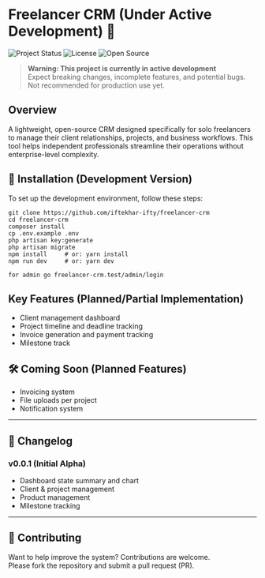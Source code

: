 # Freelancer CRM (Under Active Development) 🚧

![Project Status](https://img.shields.io/badge/status-under%20development-yellow) 
![License](https://img.shields.io/badge/license-MIT-blue) 
![Open Source](https://img.shields.io/badge/open%20source-%E2%9D%A4-brightgreen)

> **Warning: This project is currently in active development**  
> Expect breaking changes, incomplete features, and potential bugs. Not recommended for production use yet.

## Overview

A lightweight, open-source CRM designed specifically for solo freelancers to manage their client relationships, projects, and business workflows. This tool helps independent professionals streamline their operations without enterprise-level complexity.

## 🚧 Installation (Development Version)

To set up the development environment, follow these steps:

````base
git clone https://github.com/iftekhar-ifty/freelancer-crm
cd freelancer-crm
composer install
cp .env.example .env
php artisan key:generate
php artisan migrate
npm install     # or: yarn install
npm run dev     # or: yarn dev

for admin go freelancer-crm.test/admin/login

````



## Key Features (Planned/Partial Implementation)

- Client management dashboard
- Project timeline and deadline tracking
- Invoice generation and payment tracking
- Milestone track





## 🛠️ Coming Soon (Planned Features)

- Invoicing system
- File uploads per project  
- Notification system  

---

## 📅 Changelog

### v0.0.1 (Initial Alpha)

- Dashboard state summary and chart  
- Client & project management  
- Product management  
- Milestone tracking  

---

## 🤝 Contributing

Want to help improve the system? Contributions are welcome.  
Please fork the repository and submit a pull request (PR).

